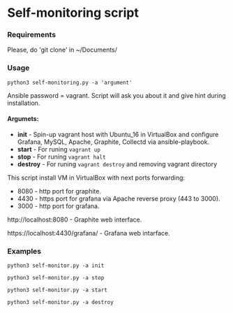 # Self-monitoring script

### Requirements
Please, do 'git clone' in ~/Documents/

### Usage
`python3 self-monitoring.py -a 'argument' `

Ansible password = vagrant. 
Script will ask you about it and give hint during installation.

#### Argumets: 
- __init__ - Spin-up vagrant host with Ubuntu_16 in VirtualBox and configure Grafana, MySQL, Apache, Graphite, Collectd via ansible-playbook.
- __start__ - For runing `vagrant up`
- __stop__ - For runing `vagrant halt`
- __destroy__ - For runing `vagrant destroy` and removing vagrant directory

This script install VM in VirtualBox with next ports forwarding:
- 8080 - http port for graphite.
- 4430 - https port for grafana via Apache reverse proxy (443 to 3000).
- 3000 - http port for grafana.

http://localhost:8080 - Graphite web interface.

https://localhost:4430/grafana/ - Grafana web intarface.

### Examples
`python3 self-monitor.py -a init` 

`python3 self-monitor.py -a stop` 

`python3 self-monitor.py -a start` 

`python3 self-monitor.py -a destroy` 

